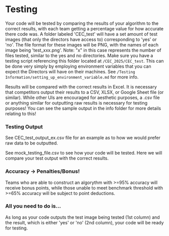 # Testing
Your code will be tested by comparing the results of your algorithm to the correct results, with each team getting a percentage value for how accurate there code was. A folder labeled 'CEC_test' will have a set amount of test images (that only the directors have access to) corresponding to 'yes' or 'no'. The file format for these images will be PNG, with the names of each image being 'test_xxx.png'. Note: "x" in this case represents the number of files tested, similar to the yes and no directories. Make sure you have a testing script referencing this folder located at `/CEC_2025/CEC_test`. This can be done very simply by employing environment variables that you can expect the Directors will have on their machines. See `/Testing Information/setting_up_environment_variable.md` for more info.  

Results will be compared with the correct results in Excel. It is necessary that competitors output their results to a CSV, XLSX, or Google Sheet file (or similar). While other UIs are encouraged for aesthetic purposes, a .csv file or anything similar for outputting raw results is necessary for testing purposes! You can see the sample output in the info folder for more details relating to this! 

### Testing Output
See CEC_test_output_ex.csv file for an example as to how we would prefer raw data to be outputted.

See mock_testing_file.csv to see how your code will be tested. Here we will compare your test output with the correct results.

### Accuracy -> Penalties/Bonus!
Teams who are able to construct an algorythm with >=95% accuracy will receive bonus points, while those unable to meet benchmark threshold with >=65% accuracy will be subject to point deductions.

### All you need to do is...
As long as your code outputs the test image being tested (1st column) and the result, which is either 'yes' or 'no' (2nd column), your code will be ready for testing.
